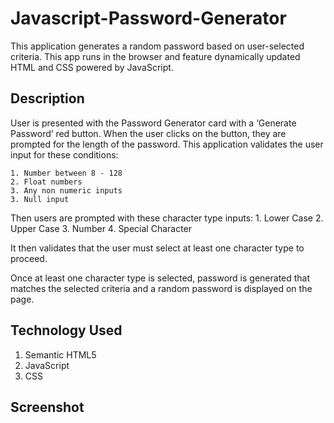 # Javascript-Password-Generator

This application generates a random password based on user-selected criteria. This app runs in the browser and feature dynamically updated HTML and CSS powered by JavaScript. 


## Description

User is presented with the Password Generator card with a ‘Generate Password’ red button. When the user clicks on the button, they are prompted for the length of the password. This application validates the user input for these conditions:

    1. Number between 8 - 128
    2. Float numbers
    3. Any non numeric inputs
    3. Null input

Then users are prompted with these character type inputs:
    1. Lower Case
    2. Upper Case
    3. Number
    4. Special Character

It then validates that the user must select at least one character type to proceed. 

Once at least one character type is selected, password is generated that matches the selected criteria and a random password is displayed on the page.


## Technology Used
1. Semantic HTML5
2. JavaScript
3. CSS


## Screenshot
